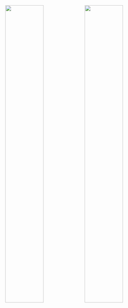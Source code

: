 <img src="https://streak-stats.demolab.com?user=BigLad23&theme=gruvbox_duo&hide_border=false&border_radius=0&date_format=M%20j%5B%2C%20Y%5D" href="https://git.io/streak-stats" width="49%">
<img src="https://github-readme-stats.vercel.app/api/top-langs/?username=BigLad23&hide=Shaderlab,HLSL,Hack&langs_count=8&layout=compact&hide_border=false&theme=dark&bg_color=0d1117" href="https://github.com/anuraghazra/github-readme-stats" width="49%">
